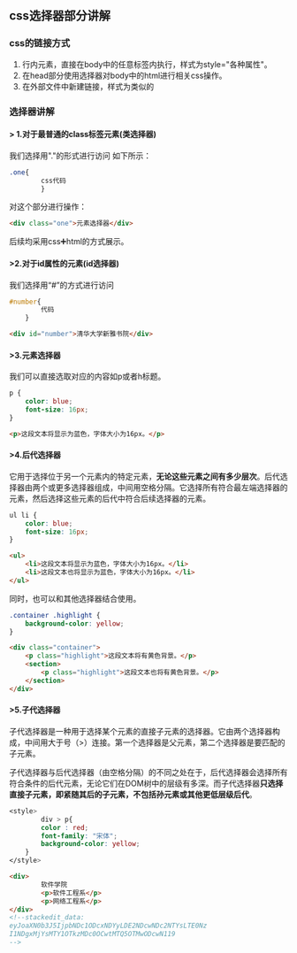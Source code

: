 
## css选择器部分讲解
### css的链接方式
1. 行内元素，直接在body中的任意标签内执行，样式为style="各种属性"。
2. 在head部分使用选择器对body中的html进行相关css操作。
3. 在外部文件中新建链接，样式为<link rel="stylesheet" type="text/css" href="css/style.css"/>类似的
### 选择器讲解
####  > 1.对于最普通的class标签元素(类选择器)

我们选择用"."的形式进行访问
如下所示：
```css
.one{
		css代码
		}
```
对这个部分进行操作：
```html
<div class="one">元素选择器</div>
```
后续均采用css➕html的方式展示。

#### >2.对于id属性的元素(id选择器)

我们选择用“#”的方式进行访问
```css
#number{
		代码
	}
```
```html
<div id="number">清华大学新雅书院</div>
```

#### >3.元素选择器
我们可以直接选取对应的内容如p或者h标题。
```css
p {
    color: blue;
    font-size: 16px;
}
```
```HTML 
<p>这段文本将显示为蓝色，字体大小为16px。</p>
```

#### >4.后代选择器
它用于选择位于另一个元素内的特定元素，**无论这些元素之间有多少层次**。后代选择器由两个或更多选择器组成，中间用空格分隔。它选择所有符合最左端选择器的元素，然后选择这些元素的后代中符合后续选择器的元素。
```css
ul li {
    color: blue;
    font-size: 16px;
}
```
```html
<ul>
    <li>这段文本将显示为蓝色，字体大小为16px。</li>
    <li>这段文本也将显示为蓝色，字体大小为16px。</li>
</ul>
```
同时，也可以和其他选择器结合使用。
```css
.container .highlight {
    background-color: yellow;
}
```
```html
<div class="container">
    <p class="highlight">这段文本将有黄色背景。</p>
    <section>
        <p class="highlight">这段文本也将有黄色背景。</p>
    </section>
</div>
```

#### >5.子代选择器
子代选择器是一种用于选择某个元素的直接子元素的选择器。它由两个选择器构成，中间用大于号（>）连接。第一个选择器是父元素，第二个选择器是要匹配的子元素。

子代选择器与后代选择器（由空格分隔）的不同之处在于，后代选择器会选择所有符合条件的后代元素，无论它们在DOM树中的层级有多深。而子代选择器**只选择直接子元素，即紧随其后的子元素，不包括孙元素或其他更低层级后代**。
```css
<style>
		div > p{
		color : red;
		font-family: "宋体";
		background-color: yellow;
	}
</style>
```
```html
<div>
    	软件学院
        <p>软件工程系</p>
        <p>网络工程系</p>
</div>
<!--stackedit_data:
eyJoaXN0b3J5IjpbNDc1ODcxNDYyLDE2NDcwNDc2NTYsLTE0Nz
I1NDgxMjYsMTY1OTkzMDc0OCwtMTQ5OTMwODcwN119
-->